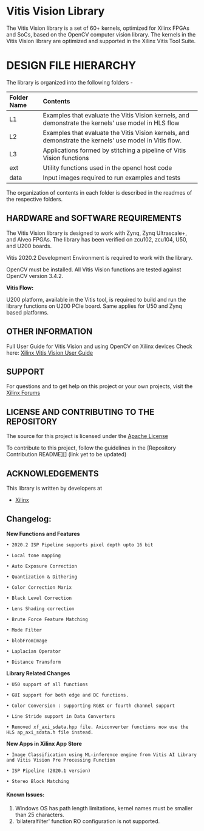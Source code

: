# Vitis Vision Library
The Vitis Vision library is a set of 60+ kernels, optimized for Xilinx FPGAs and SoCs, based on the OpenCV computer vision library. The kernels in the Vitis Vision library are optimized and supported in the Xilinx Vitis Tool Suite.

# DESIGN FILE HIERARCHY
The library is organized into the following folders -

| Folder Name | Contents |
| :------------- | :------------- |
| L1 | Examples that evaluate the Vitis Vision kernels, and demonstrate the kernels' use model in HLS flow |
| L2 | Examples that evaluate the Vitis Vision kernels, and demonstrate the kernels' use model in Vitis flow.  |
| L3 | Applications formed by stitching a pipeline of Vitis Vision functions |
| ext | Utility functions used in the opencl host code |
| data | Input images required to run examples and tests |

The organization of contents in each folder is described in the readmes of the respective folders.

## HARDWARE and SOFTWARE REQUIREMENTS
The Vitis Vision library is designed to work with Zynq, Zynq Ultrascale+, and Alveo FPGAs. The library has been verified on zcu102, zcu104, U50, and U200 boards.

Vitis 2020.2 Development Environment is required to work with the library.

OpenCV must be installed. All Vitis Vision functions are tested against OpenCV version 3.4.2.

**Vitis Flow:**

U200 platform, available in the Vitis tool, is required to build and run the library functions on U200 PCIe board. Same applies for U50 and Zynq based platforms.

## OTHER INFORMATION
Full User Guide for Vitis Vision and using OpenCV on Xilinx devices Check here:
[Xilinx Vitis Vision User Guide](https://xilinx.github.io/Vitis_Libraries/vision/2020.2/index.html)

## SUPPORT
For questions and to get help on this project or your own projects, visit the [Xilinx Forums](https://forums.xilinx.com/t5/Vitis-Acceleration-SDAccel-SDSoC/bd-p/tools_v)

## LICENSE AND CONTRIBUTING TO THE REPOSITORY
The source for this project is licensed under the [Apache License](http://www.apache.org/licenses/LICENSE-2.0)

To contribute to this project, follow the guidelines in the [Repository Contribution README][] (link yet to be updated)

## ACKNOWLEDGEMENTS
This library is written by developers at
- [Xilinx](http://www.xilinx.com)

## Changelog:

**New Functions and Features**

    • 2020.2 ISP Pipeline supports pixel depth upto 16 bit
	
    • Local tone mapping
	
    • Auto Exposure Correction
	
    • Quantization & Dithering
	
    • Color Correction Marix
	
    • Black Level Correction
	
    • Lens Shading correction
	
    • Brute Force Feature Matching
	
    • Mode Filter
	
    • blobFromImage
	
    • Laplacian Operator
	
    • Distance Transform
	
**Library Related Changes**

    • U50 support of all functions
	
    • GUI support for both edge and DC functions.
	
    • Color Conversion : supporting RGBX or fourth channel support
	
    • Line Stride support in Data Converters
	
	• Removed xf_axi_sdata.hpp file. Axiconverter functions now use the HLS ap_axi_sdata.h file instead.
	
**New Apps in Xilinx App Store**

    • Image Classification using ML-inference engine from Vitis AI Library and Vitis Vision Pre Processing Function
	
    • ISP Pipeline (2020.1 version)
	
    • Stereo Block Matching

#### Known Issues:
1. Windows OS has path length limitations, kernel names must be smaller than 25 characters.
2. 'bilateralfilter' function RO configuration is not supported.